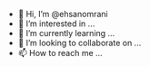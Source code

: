 - 👋 Hi, I’m @ehsanomrani
- 👀 I’m interested in ...
- 🌱 I’m currently learning ...
- 💞️ I’m looking to collaborate on ...
- 📫 How to reach me ...

<!---
ehsanomrani/ehsanomrani is a ✨ special ✨ repository because its `README.md` (this file) appears on your GitHub profile.
You can click the Preview link to take a look at your changes.
--->
